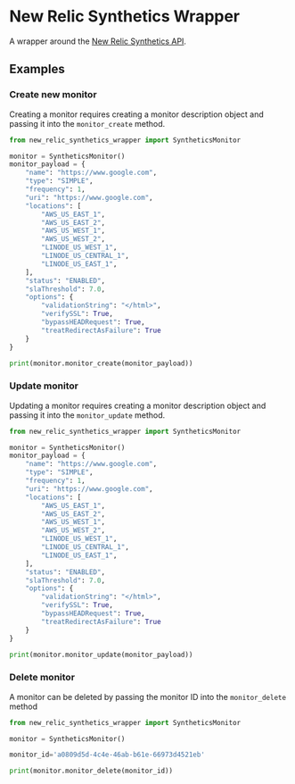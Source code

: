 # New Relic Synthetics Wrapper

A wrapper around the [New Relic Synthetics API](https://docs.newrelic.com/docs/apis/synthetics-rest-api/monitor-examples/manage-synthetics-monitors-rest-api).

## Examples

### Create new monitor

Creating a monitor requires creating a monitor description object
and passing it into the `monitor_create` method.

```python
from new_relic_synthetics_wrapper import SyntheticsMonitor

monitor = SyntheticsMonitor()
monitor_payload = {
    "name": "https://www.google.com",
    "type": "SIMPLE",
    "frequency": 1,
    "uri": "https://www.google.com",
    "locations": [
        "AWS_US_EAST_1",
        "AWS_US_EAST_2",
        "AWS_US_WEST_1",
        "AWS_US_WEST_2",
        "LINODE_US_WEST_1",
        "LINODE_US_CENTRAL_1",
        "LINODE_US_EAST_1",
    ],
    "status": "ENABLED",
    "slaThreshold": 7.0,
    "options": {
        "validationString": "</html>",
        "verifySSL": True,
        "bypassHEADRequest": True,
        "treatRedirectAsFailure": True
    }
}

print(monitor.monitor_create(monitor_payload))
```

### Update monitor

Updating a monitor requires creating a monitor description object
and passing it into the `monitor_update` method.

```python
from new_relic_synthetics_wrapper import SyntheticsMonitor

monitor = SyntheticsMonitor()
monitor_payload = {
    "name": "https://www.google.com",
    "type": "SIMPLE",
    "frequency": 1,
    "uri": "https://www.google.com",
    "locations": [
        "AWS_US_EAST_1",
        "AWS_US_EAST_2",
        "AWS_US_WEST_1",
        "AWS_US_WEST_2",
        "LINODE_US_WEST_1",
        "LINODE_US_CENTRAL_1",
        "LINODE_US_EAST_1",
    ],
    "status": "ENABLED",
    "slaThreshold": 7.0,
    "options": {
        "validationString": "</html>",
        "verifySSL": True,
        "bypassHEADRequest": True,
        "treatRedirectAsFailure": True
    }
}

print(monitor.monitor_update(monitor_payload))
```

### Delete monitor

A monitor can be deleted by passing the monitor ID into the `monitor_delete`
method

```python
from new_relic_synthetics_wrapper import SyntheticsMonitor

monitor = SyntheticsMonitor()

monitor_id='a0809d5d-4c4e-46ab-b61e-66973d4521eb'

print(monitor.monitor_delete(monitor_id))
```
